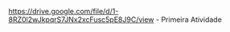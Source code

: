 https://drive.google.com/file/d/1-8RZ0l2wJkpqrS7JNx2xcFusc5pE8J9C/view - Primeira Atividade
                                                                        
